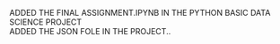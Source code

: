 ADDED THE FINAL ASSIGNMENT.IPYNB IN THE PYTHON BASIC DATA SCIENCE PROJECT<br>
ADDED THE JSON FOLE IN THE PROJECT..
